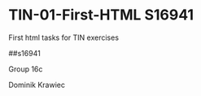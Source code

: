# TIN-01-First-HTML S16941
First html tasks for TIN exercises

 ##s16941 
 
 Group 16c
 
 Dominik Krawiec